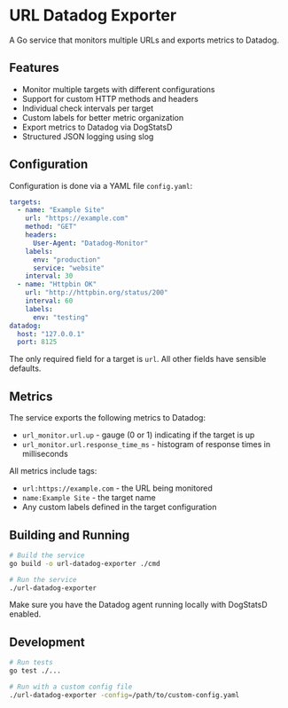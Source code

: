 # URL Datadog Exporter

A Go service that monitors multiple URLs and exports metrics to Datadog.

## Features

- Monitor multiple targets with different configurations
- Support for custom HTTP methods and headers
- Individual check intervals per target
- Custom labels for better metric organization
- Export metrics to Datadog via DogStatsD
- Structured JSON logging using slog

## Configuration

Configuration is done via a YAML file `config.yaml`:

```yaml
targets:
  - name: "Example Site"
    url: "https://example.com"
    method: "GET"
    headers:
      User-Agent: "Datadog-Monitor"
    labels:
      env: "production"
      service: "website"
    interval: 30
  - name: "Httpbin OK"
    url: "http://httpbin.org/status/200"
    interval: 60
    labels:
      env: "testing"
datadog:
  host: "127.0.0.1"
  port: 8125
```

The only required field for a target is `url`. All other fields have sensible defaults.

## Metrics

The service exports the following metrics to Datadog:

- `url_monitor.url.up` - gauge (0 or 1) indicating if the target is up
- `url_monitor.url.response_time_ms` - histogram of response times in milliseconds

All metrics include tags:
- `url:https://example.com` - the URL being monitored
- `name:Example Site` - the target name
- Any custom labels defined in the target configuration

## Building and Running

```bash
# Build the service
go build -o url-datadog-exporter ./cmd

# Run the service
./url-datadog-exporter
```

Make sure you have the Datadog agent running locally with DogStatsD enabled.

## Development

```bash
# Run tests
go test ./...

# Run with a custom config file
./url-datadog-exporter -config=/path/to/custom-config.yaml
```